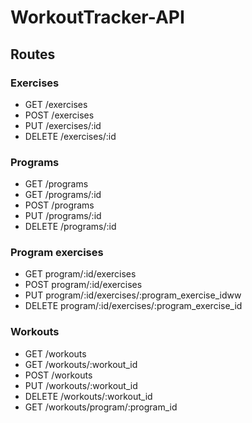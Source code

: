 WorkoutTracker-API
==================

## Routes
### Exercises
- GET /exercises
- POST /exercises
- PUT /exercises/:id
- DELETE /exercises/:id

### Programs
- GET /programs
- GET /programs/:id
- POST /programs
- PUT /programs/:id
- DELETE /programs/:id

### Program exercises
- GET program/:id/exercises
- POST program/:id/exercises
- PUT program/:id/exercises/:program_exercise_idww
- DELETE program/:id/exercises/:program_exercise_id

### Workouts
- GET /workouts
- GET /workouts/:workout_id
- POST /workouts
- PUT /workouts/:workout_id
- DELETE /workouts/:workout_id
- GET /workouts/program/:program_id